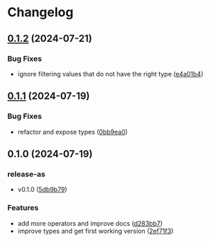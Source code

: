 # Changelog

## [0.1.2](https://github.com/cheminfo/smart-sqlite3-filter/compare/v0.1.1...v0.1.2) (2024-07-21)


### Bug Fixes

* ignore filtering values that do not have the right type ([e4a01b4](https://github.com/cheminfo/smart-sqlite3-filter/commit/e4a01b4fd08d70419471d2fbfe981470bcebce0a))

## [0.1.1](https://github.com/cheminfo/smart-sqlite3-filter/compare/v0.1.0...v0.1.1) (2024-07-19)


### Bug Fixes

* refactor and expose types ([0bb9ea0](https://github.com/cheminfo/smart-sqlite3-filter/commit/0bb9ea0c2d7f43552d442a34da3ccf0e15676488))

## 0.1.0 (2024-07-19)


### release-as

* v0.1.0 ([5db9b79](https://github.com/cheminfo/smart-sqlite3-filter/commit/5db9b79636ff6274f835389f82152dbd74dee8f6))


### Features

* add more operators and improve docs ([d283bb7](https://github.com/cheminfo/smart-sqlite3-filter/commit/d283bb7aeb752101820c6816477f9c4324977a68))
* improve types and get first working version ([2ef71f3](https://github.com/cheminfo/smart-sqlite3-filter/commit/2ef71f33a9c86d88a0764f89bb237c638075fb7b))
